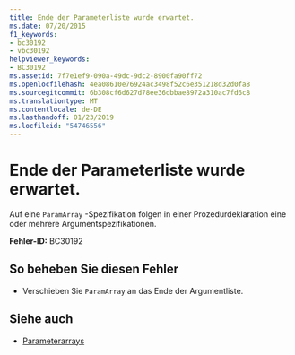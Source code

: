 ```yaml
---
title: Ende der Parameterliste wurde erwartet.
ms.date: 07/20/2015
f1_keywords:
- bc30192
- vbc30192
helpviewer_keywords:
- BC30192
ms.assetid: 7f7e1ef9-090a-49dc-9dc2-8900fa90ff72
ms.openlocfilehash: 4ea08610e76924ac3498f52c6e351218d32d0fa8
ms.sourcegitcommit: 6b308cf6d627d78ee36dbbae8972a310ac7fd6c8
ms.translationtype: MT
ms.contentlocale: de-DE
ms.lasthandoff: 01/23/2019
ms.locfileid: "54746556"
---
```

# <a name="end-of-parameter-list-expected"></a>Ende der Parameterliste wurde erwartet.
Auf eine `ParamArray` -Spezifikation folgen in einer Prozedurdeklaration eine oder mehrere Argumentspezifikationen.  
  
 **Fehler-ID:** BC30192  
  
## <a name="to-correct-this-error"></a>So beheben Sie diesen Fehler  
  
-   Verschieben Sie `ParamArray` an das Ende der Argumentliste.  
  
## <a name="see-also"></a>Siehe auch
- [Parameterarrays](../../visual-basic/programming-guide/language-features/procedures/parameter-arrays.md)
